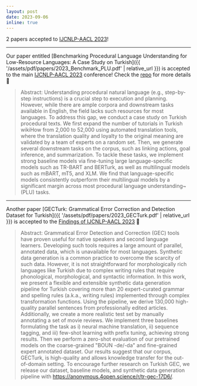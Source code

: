 ```yaml
---
layout: post
date: 2023-09-06
inline: true
---
```


2 papers accepted to [IJCNLP-AACL 2023](http://www.ijcnlp-aacl2023.org/)!

***
Our paper entitled [Benchmarking Procedural Language Understanding for Low-Resource Languages: A Case Study on Turkish]({{ '/assets/pdf/papers/2023_Benchmark_PLU.pdf' | relative_url }}) is accepted to the main [IJCNLP-AACL 2023](http://www.ijcnlp-aacl2023.org/) conference! Check the [repo](https://github.com/GGLAB-KU/turkish-plu) for more details 📣

> Abstract: Understanding procedural natural language (e.g., step-by-step instructions) is a crucial step to execution and planning. However, while there are ample corpora and downstream tasks available in English, the field lacks such resources for most languages. To address this gap, we conduct a case study on Turkish procedural texts. We first expand the number of tutorials in Turkish wikiHow from 2,000 to 52,000 using automated translation tools, where the translation quality and loyalty to the original meaning are validated by a team of experts on a random set. Then, we generate several downstream tasks on the corpus, such as linking actions, goal inference, and summarization. To tackle these tasks, we implement strong baseline models via fine-tuning large language-specific models such as TR-BART and BERTurk, as well as multilingual models such as mBART, mT5, and XLM. We find that language-specific models consistently outperform their multilingual models by a significant margin across most procedural language understanding~(PLU) tasks. 

***
Another paper [GECTurk: Grammatical Error Correction and Detection Dataset for Turkish]({{ '/assets/pdf/papers/2023_GECTurk.pdf' | relative_url }}) is accepted to the [Findings of IJCNLP-AACL 2023](http://www.ijcnlp-aacl2023.org/) 📣 

> Abstract: Grammatical Error Detection and Correction (GEC) tools have proven useful for native speakers and second language learners. Developing such tools requires a large amount of parallel, annotated data, which is unavailable for most languages. Synthetic data generation is a common practice to overcome the scarcity of such data. However, it is not straightforward for morphologically rich languages like Turkish due to complex writing rules that require phonological, morphological, and syntactic information. In this work, we present a flexible and extensible synthetic data generation pipeline for Turkish covering more than 20 expert-curated grammar and spelling rules (a.k.a., writing rules) implemented through complex transformation functions. Using the pipeline, we derive 130,000 high-quality parallel sentences from professionally edited articles. Additionally, we create a more realistic test set by manually annotating a set of movie reviews. We implement three baselines formulating the task as i) neural machine translation, ii) sequence tagging, and iii) few-shot learning with prefix tuning, achieving strong results. Then we perform a zero-shot evaluation of our pretrained models on the coarse-grained "BOUN -de/-da" and fine-grained expert annotated dataset. Our results suggest that our corpus, GECTurk, is high-quality and allows knowledge transfer for the out-of-domain setting. To encourage further research on Turkish GEC, we release our dataset, baseline models, and synthetic data generation pipeline with https://anonymous.4open.science/r/tr-gec-17D6/.